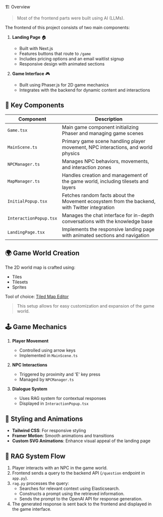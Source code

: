 🏗️ Overview

> Most of the frontend parts were built using AI (LLMs).

The frontend of this project consists of two main components:

1. **Landing Page** 🏠
   - Built with Next.js
   - Features buttons that route to `/game`
   - Includes pricing options and an email waitlist signup
   - Responsive design with animated sections

2. **Game Interface** 🎮
   - Built using Phaser.js for 2D game mechanics
   - Integrates with the backend for dynamic content and interactions

## 🧩 Key Components

| Component | Description |
|-----------|-------------|
| `Game.tsx` | Main game component initializing Phaser and managing game scenes |
| `MainScene.ts` | Primary game scene handling player movement, NPC interactions, and world physics |
| `NPCManager.ts` | Manages NPC behaviors, movements, and interaction zones |
| `MapManager.ts` | Handles creation and management of the game world, including tilesets and layers |
| `InitialPopup.tsx` | Fetches random facts about the Movement ecosystem from the backend, with Twitter integration |
| `InteractionPopup.tsx` | Manages the chat interface for in-depth conversations with the knowledge base |
| `LandingPage.tsx` | Implements the responsive landing page with animated sections and navigation |

## 🌍 Game World Creation

The 2D world map is crafted using:
- Tiles
- Tilesets
- Sprites

Tool of choice: [Tiled Map Editor](https://thorbjorn.itch.io/tiled)

> This setup allows for easy customization and expansion of the game world.

## 🕹️ Game Mechanics

1. **Player Movement**
   - Controlled using arrow keys
   - Implemented in `MainScene.ts`

2. **NPC Interactions**
   - Triggered by proximity and 'E' key press
   - Managed by `NPCManager.ts`

3. **Dialogue System**
   - Uses RAG system for contextual responses
   - Displayed in `InteractionPopup.tsx`

## 🎨 Styling and Animations

- **Tailwind CSS**: For responsive styling
- **Framer Motion**: Smooth animations and transitions
- **Custom SVG Animations**: Enhance visual appeal of the landing page

## 🔄 RAG System Flow

1. Player interacts with an NPC in the game world.
2. Frontend sends a query to the backend API (`/question` endpoint in `app.py`).
3. `rag.py` processes the query:
   - Searches for relevant context using Elasticsearch.
   - Constructs a prompt using the retrieved information.
   - Sends the prompt to the OpenAI API for response generation.
4. The generated response is sent back to the frontend and displayed in the game interface.
